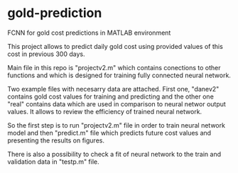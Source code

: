 # gold-prediction
FCNN for gold cost predictions in MATLAB environment

This project allows to predict daily gold cost using provided values of this cost in previous 300 days.

Main file in this repo is "projectv2.m" which contains conections to other functions and which is designed for training fully connected neural network.

Two example files with necesarry data are attached. First one, "danev2" contains gold cost values for training and predicting and the other one "real" contains data which are used in comparison to neural networ output values. It allows to review the efficiency of trained neural network.

So the first step is to run "projectv2.m" file in order to train neural network model and then "predict.m" file which predicts future cost values and presenting the results on figures.

There is also a possibility to check a fit of neural network to the train and validation data in "testp.m" file.

